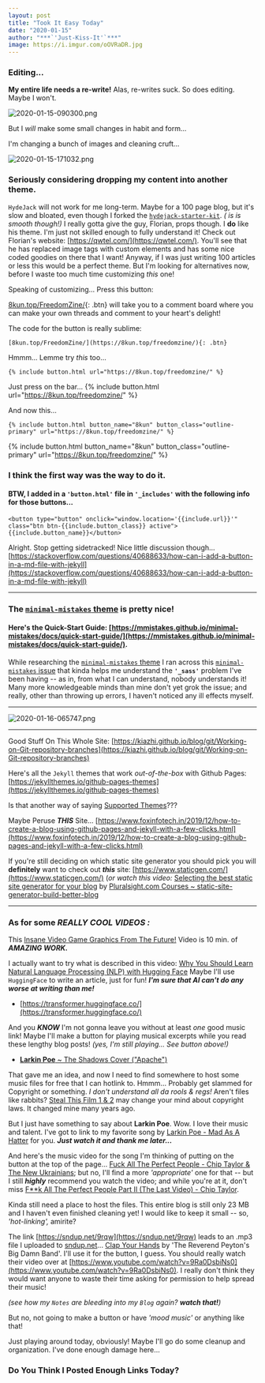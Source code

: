 ```yaml
---
layout: post
title: "Took It Easy Today"
date: "2020-01-15"
author: "***`'Just-Kiss-It'`***"
image: https://i.imgur.com/oOVRaDR.jpg
---
```


### Editing...

**My entire life needs a re-write!** Alas, re-writes suck. So does editing. Maybe I won't.

![2020-01-15-090300.png](https://i.imgur.com/Tj4KqOR.png)

But I *will* make some small changes in habit and form...

I'm changing a bunch of images and cleaning cruft...

![2020-01-15-171032.png](https://i.imgur.com/EpmXR0p.png)

### Seriously considering dropping my content into another theme.
`HydeJack` will not work for me long-term. Maybe for a 100 page blog, but it's slow and bloated, even though I forked the [`hydejack-starter-kit`](https://github.com/hydecorp/hydejack-starter-kit). *( is is smooth though!)* I really gotta give the guy, Florian, props though. I **do** like his theme. I'm just not skilled enough to fully understand it! Check out Florian's website: [https://qwtel.com/](https://qwtel.com/). You'll see that he has replaced image tags with custom elements and has some nice coded goodies on there that I want! Anyway, if I was just writing 100 articles or less this would be a perfect theme. But I'm looking for alternatives now, before I waste too much time customizing *this* one!

Speaking of customizing... Press this button:

[8kun.top/FreedomZine/](https://8kun.top/freedomzine/){: .btn} will take you to a comment board where you can make your own threads and comment to your heart's delight!

The code for the button is really sublime:

```
[8kun.top/FreedomZine/](https://8kun.top/freedomzine/){: .btn}
```
Hmmm... Lemme try *this* too...
```
{% include button.html url="https://8kun.top/freedomzine/" %}
```

Just press on the bar... {% include button.html url="https://8kun.top/freedomzine/" %}

And now this...
```
{% include button.html button_name="8kun" button_class="outline-primary" url="https://8kun.top/freedomzine/" %}
```

{% include button.html button_name="8kun" button_class="outline-primary" url="https://8kun.top/freedomzine/" %}

### I think the first way was the way to do it.

#### BTW, I added in a `'button.html'` file in `'_includes'` with the following info for those buttons...

```
<button type="button" onclick="window.location='{{include.url}}'" class="btn btn-{{include.button_class}} active">{{include.button_name}}</button>

```

Alright. Stop getting sidetracked! Nice little discussion though... [https://stackoverflow.com/questions/40688633/how-can-i-add-a-button-in-a-md-file-with-jekyll](https://stackoverflow.com/questions/40688633/how-can-i-add-a-button-in-a-md-file-with-jekyll)

-----

### The [`minimal-mistakes` theme](https://mmistakes.github.io/minimal-mistakes/) **is** pretty nice!

#### Here's the Quick-Start Guide: [https://mmistakes.github.io/minimal-mistakes/docs/quick-start-guide/](https://mmistakes.github.io/minimal-mistakes/docs/quick-start-guide/).

While researching the [`minimal-mistakes` theme](https://mmistakes.github.io/minimal-mistakes/) I ran across this [`minimal-mistakes` issue](https://github.com/mmistakes/minimal-mistakes/issues/2347) that kinda helps me understand the **`'_sass'`** problem I've been having -- as in, from what I can understand, nobody understands it! Many more knowledgeable minds than mine don't yet grok the issue; and really, other than throwing up errors, I haven't noticed any ill effects myself.

-----

![2020-01-16-065747.png](https://i.imgur.com/4m2gLx9.png)

-----

Good Stuff On This Whole Site: [https://kiazhi.github.io/blog/git/Working-on-Git-repository-branches](https://kiazhi.github.io/blog/git/Working-on-Git-repository-branches)

Here's all the `Jekyll` themes that work *out-of-the-box* with Github Pages: [https://jekyllthemes.io/github-pages-themes](https://jekyllthemes.io/github-pages-themes)

Is that another way of saying [Supported Themes](https://pages.github.com/themes/)???

Maybe Peruse ***THIS*** Site... [https://www.foxinfotech.in/2019/12/how-to-create-a-blog-using-github-pages-and-jekyll-with-a-few-clicks.html](https://www.foxinfotech.in/2019/12/how-to-create-a-blog-using-github-pages-and-jekyll-with-a-few-clicks.html)

If you're still deciding on which static site generator you should pick you will **definitely** want to check out ***this*** site: [https://www.staticgen.com/](https://www.staticgen.com/) (*or watch this video:* [Selecting the best static site generator for your blog](https://www.youtube.com/watch?v=EqdRW3I7CIc) by [Pluralsight.com Courses ~ static-site-generator-build-better-blog](https://www.pluralsight.com/courses/static-site-generator-build-better-blog)

-----

### As for some ***REALLY COOL VIDEOS :***

This [Insane Video Game Graphics From The Future!](https://www.youtube.com/watch?v=2ECocYt70Oc) Video is 10 min. of ***AMAZING WORK.***

I actually want to try  what is described in this video: [Why You Should Learn Natural Language Processing (NLP) with Hugging Face](https://www.youtube.com/watch?v=MMVCN2zMRzA) Maybe I'll use `HuggingFace` to write an article, just for fun! ***I'm sure that AI can't do any worse at writing than me!***

- [https://transformer.huggingface.co/](https://transformer.huggingface.co/)

And you ***KNOW*** I'm not gonna leave you without at least *one* good music link! Maybe I'll make a button for playing musical excerpts while you read these lengthy blog posts! *(yes, I'm still playing... See button above!)*

- [**Larkin Poe** ~ The Shadows Cover ("Apache")](https://www.youtube.com/watch?v=o7rDXhrlFAQ)

That gave me an idea, and now I need to find somewhere to host some music files for free that I can hotlink to. Hmmm... Probably get slammed for Copyright or something. *I don't understand all da rools & regs!* Aren't files like rabbits? [Steal This Film 1 & 2](https://www.youtube.com/watch?v=YJ2Fh3tAD-I) may change your mind about copyright laws. It changed mine many years ago.

But I just have something to say about **Larkin Poe**. Wow. I love their music and talent. I've got to link to my favorite song by [Larkin Poe - Mad As A Hatter](https://www.youtube.com/watch?v=dGEjbJkxFhs) for you. ***Just watch it and thank me later...***

And here's the music video for the song I'm thinking of putting on the button at the top of the page... [Fuck All The Perfect People - Chip Taylor & The New Ukrainians](https://www.youtube.com/watch?v=dt9GBafFzjE); but no, I'll find a more *'appropriate'* one for that -- but I still ***highly*** recommend you watch the video; and while you're at it, don't miss [F**k All The Perfect People Part II (The Last Video) - Chip Taylor](https://www.youtube.com/watch?v=0xK5YHU2-jY).

Kinda still need a place to host the files. This entire blog is still only 23 MB and I haven't even finished cleaning yet! I would like to keep it small -- so, *'hot-linking',* amirite?

The link [https://sndup.net/9rqw](https://sndup.net/9rqw) leads to an .mp3 file I uploaded to [sndup.net](https://sndup.net)... [Clap Your Hands](https://sndup.net/9rqw) by 'The Reverend Peyton's Big Damn Band'. I'll use it for the button, I guess.  You should really watch their video over at [https://www.youtube.com/watch?v=9Ra0DsbiNs0](https://www.youtube.com/watch?v=9Ra0DsbiNs0). I really don't think they would want anyone to waste their time asking for permission to help spread their music!

*(see how my `Notes` are bleeding into my `Blog` again? **watch that!**)*

But no, not going to make a button or have *'mood music'* or anything like that!

Just playing around today, obviously! Maybe I'll go do some cleanup and organization. I've done enough damage here...

### Do You Think I Posted Enough Links Today?
